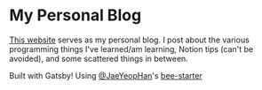 # My Personal Blog

[This website](https://kyliestewart.tech/blog) serves as my personal blog. I post about the various programming things I've learned/am learning, Notion tips (can't be avoided), and some scattered things in between.

Built with Gatsby! Using [@JaeYeopHan](https://github.com/JaeYeopHan)'s [bee-starter](https://github.com/JaeYeopHan/gatsby-starter-bee)
